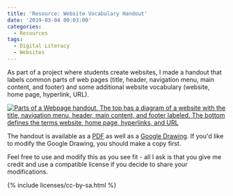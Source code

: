```yaml
---
title: 'Resource: Website Vocabulary Handout'
date: '2019-03-04 00:03:00'
categories:
  - Resources
tags:
  - Digital Literacy
  - Websites
---
```


As part of a project where students create websites, I made a handout that labels common parts of web pages (title, header, navigation menu, main content, and footer) and some additional website vocabulary (website, home page, hyperlink, URL).

<a href="https://drive.google.com/open?id=1Esh-NIwJYAs0B9XIGuBStO-EF_IVk773cGahYOn-VSw" class="download-preview">
    <img src="https://docs.google.com/drawings/d/e/2PACX-1vQBPuuuPlrwyf00eegKVpSPG-PKhY3M6Nnq3sgFq_Bl3lAYaO10DBrJIvVyrlYC5zArl0iSOXU4KeAT/pub?w=408&amp;h=528" alt="Parts of a Webpage handout. The top has a diagram of a website with the title, navigation menu, header, main content, and footer labeled. The bottom defines the terms website, home page, hyperlinks, and URL">
</a>

The handout is available as a [PDF](https://drive.google.com/file/d/1cSK7uHOm0yLPUBfLmaVdPEEUoJshqUSL/view?usp=sharing) as well as a [Google Drawing](https://drive.google.com/open?id=1Esh-NIwJYAs0B9XIGuBStO-EF_IVk773cGahYOn-VSw). If you'd like to modify the Google Drawing, you should make a copy first.

Feel free to use and modify this as you see fit - all I ask is that you give me credit and use a compatible license if you decide to share your modifications.

{% include licenses/cc-by-sa.html %}
